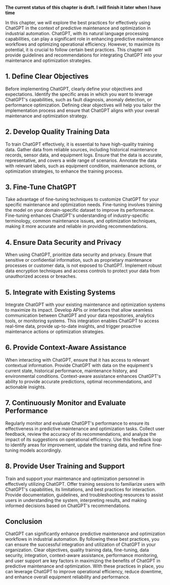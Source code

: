 **The current status of this chapter is draft. I will finish it later when I have time**

In this chapter, we will explore the best practices for effectively using ChatGPT in the context of predictive maintenance and optimization in industrial automation. ChatGPT, with its natural language processing capabilities, can play a significant role in enhancing predictive maintenance workflows and optimizing operational efficiency. However, to maximize its potential, it is crucial to follow certain best practices. This chapter will provide guidelines and recommendations for integrating ChatGPT into your maintenance and optimization strategies.

**1. Define Clear Objectives**
------------------------------

Before implementing ChatGPT, clearly define your objectives and expectations. Identify the specific areas in which you want to leverage ChatGPT's capabilities, such as fault diagnosis, anomaly detection, or performance optimization. Defining clear objectives will help you tailor the implementation process and ensure that ChatGPT aligns with your overall maintenance and optimization strategy.

**2. Develop Quality Training Data**
------------------------------------

To train ChatGPT effectively, it is essential to have high-quality training data. Gather data from reliable sources, including historical maintenance records, sensor data, and equipment logs. Ensure that the data is accurate, representative, and covers a wide range of scenarios. Annotate the data with relevant labels, such as equipment condition, maintenance actions, or optimization strategies, to enhance the training process.

**3. Fine-Tune ChatGPT**
------------------------

Take advantage of fine-tuning techniques to customize ChatGPT for your specific maintenance and optimization needs. Fine-tuning involves training the model on your domain-specific dataset to improve its performance. Fine-tuning enhances ChatGPT's understanding of industry-specific terminology, common maintenance issues, and optimization techniques, making it more accurate and reliable in providing recommendations.

**4. Ensure Data Security and Privacy**
---------------------------------------

When using ChatGPT, prioritize data security and privacy. Ensure that sensitive or confidential information, such as proprietary maintenance processes or customer data, is not exposed to ChatGPT. Implement robust data encryption techniques and access controls to protect your data from unauthorized access or breaches.

**5. Integrate with Existing Systems**
--------------------------------------

Integrate ChatGPT with your existing maintenance and optimization systems to maximize its impact. Develop APIs or interfaces that allow seamless communication between ChatGPT and your data repositories, analytics tools, or monitoring systems. This integration enables ChatGPT to access real-time data, provide up-to-date insights, and trigger proactive maintenance actions or optimization strategies.

**6. Provide Context-Aware Assistance**
---------------------------------------

When interacting with ChatGPT, ensure that it has access to relevant contextual information. Provide ChatGPT with data on the equipment's current state, historical performance, maintenance history, and environmental conditions. Context-aware assistance enhances ChatGPT's ability to provide accurate predictions, optimal recommendations, and actionable insights.

**7. Continuously Monitor and Evaluate Performance**
----------------------------------------------------

Regularly monitor and evaluate ChatGPT's performance to ensure its effectiveness in predictive maintenance and optimization tasks. Collect user feedback, review the accuracy of its recommendations, and analyze the impact of its suggestions on operational efficiency. Use this feedback loop to identify areas for improvement, update the training data, and refine fine-tuning models accordingly.

**8. Provide User Training and Support**
----------------------------------------

Train and support your maintenance and optimization personnel in effectively utilizing ChatGPT. Offer training sessions to familiarize users with ChatGPT's capabilities, its limitations, and best practices for interaction. Provide documentation, guidelines, and troubleshooting resources to assist users in understanding the system, interpreting results, and making informed decisions based on ChatGPT's recommendations.

**Conclusion**
--------------

ChatGPT can significantly enhance predictive maintenance and optimization workflows in industrial automation. By following these best practices, you can ensure the successful integration and utilization of ChatGPT in your organization. Clear objectives, quality training data, fine-tuning, data security, integration, context-aware assistance, performance monitoring, and user support are key factors in maximizing the benefits of ChatGPT in predictive maintenance and optimization. With these practices in place, you can leverage ChatGPT to improve operational efficiency, reduce downtime, and enhance overall equipment reliability and performance.
